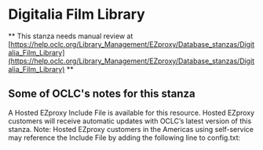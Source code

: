 # Digitalia Film Library
** This stanza needs manual review at [https://help.oclc.org/Library_Management/EZproxy/Database_stanzas/Digitalia_Film_Library](https://help.oclc.org/Library_Management/EZproxy/Database_stanzas/Digitalia_Film_Library) **

## Some of OCLC's notes for this stanza

A Hosted EZproxy Include File is available for this resource. Hosted EZproxy customers will receive automatic updates with OCLC&rsquo;s latest version of this stanza. Note: Hosted EZproxy customers in the Americas using self-service may reference the Include File by adding the following line to config.txt:

&nbsp;

&nbsp;
